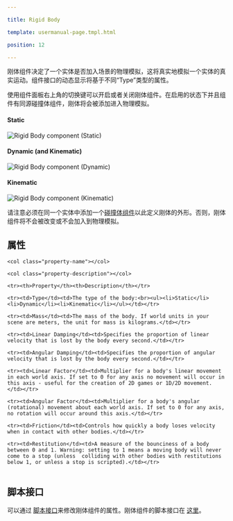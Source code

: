 ---
title: Rigid Body
template: usermanual-page.tmpl.html
position: 12
---

刚体组件决定了一个实体是否加入场景的物理模拟，这将真实地模拟一个实体的真实运动。组件接口的动态显示将基于不同“Type”类型的属性。

使用组件面板右上角的切换键可以开启或者关闭刚体组件。在启用的状态下并且组件有同源碰撞体组件，刚体将会被添加进入物理模拟。

#### Static
![Rigid Body component (Static)][1]
#### Dynamic (and Kinematic)
![Rigid Body component (Dynamic)][2]
#### Kinematic
![Rigid Body component (Kinematic)][3]

请注意必须在同一个实体中添加一个[碰撞体组件][4]以此定义刚体的外形。否则，刚体组件将不会被改变或不会加入到物理模拟。

## 属性

<table class="table table-striped">
    <col class="property-name"></col>
    <col class="property-description"></col>
    <tr><th>Property</th><th>Description</th></tr>
    <tr><td>Type</td><td>The type of the body:<br><ul><li>Static</li><li>Dynamic</li><li>Kinematic</li></ul></td></tr>
    <tr><td>Mass</td><td>The mass of the body. If world units in your scene are meters, the unit for mass is kilograms.</td></tr>
    <tr><td>Linear Damping</td><td>Specifies the proportion of linear velocity that is lost by the body every second.</td></tr>
    <tr><td>Angular Damping</td><td>Specifies the proportion of angular velocity that is lost by the body every second.</td></tr>
    <tr><td>Linear Factor</td><td>Multiplier for a body's linear movement in each world axis. If set to 0 for any axis no movement will occur in this axis - useful for the creation of 2D games or 1D/2D movement.</td></tr>
    <tr><td>Angular Factor</td><td>Multiplier for a body's angular (rotational) movement about each world axis. If set to 0 for any axis, no rotation will occur around this axis.</td></tr>
    <tr><td>Friction</td><td>Controls how quickly a body loses velocity when in contact with other bodies.</td></tr>
    <tr><td>Restitution</td><td>A measure of the bounciness of a body between 0 and 1. Warning: setting to 1 means a moving body will never come to a stop (unless  colliding with other bodies with restitutions below 1, or unless a stop is scripted).</td></tr>
</table>

## 脚本接口

可以通过 [脚本接口][5]来修改刚体组件的属性。刚体组件的脚本接口在 [这里][6]。

[1]: /images/user-manual/scenes/components/component-rigid-body-static.png
[2]: /images/user-manual/scenes/components/component-rigid-body-dynamic.png
[3]: /images/user-manual/scenes/components/component-rigid-body-kinematic.png
[4]: /user-manual/packs/components/collision/
[5]: /user-manual/packs/components/script
[6]: /engine/api/stable/symbols/pc.RigidBodyComponent.html

